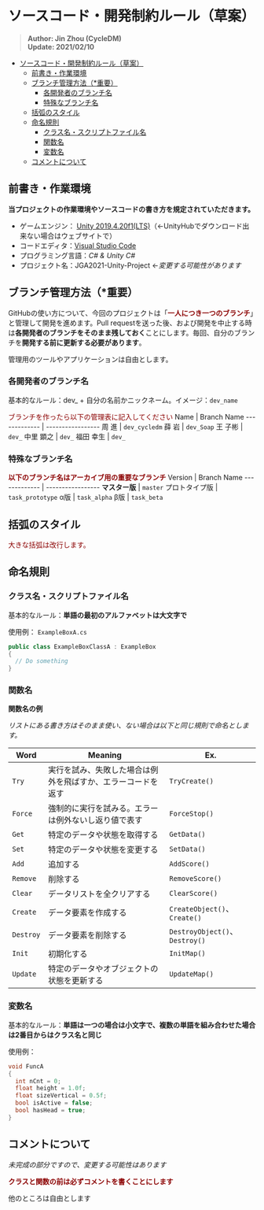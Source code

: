 # ソースコード・開発制約ルール（草案）

> **Author: Jin Zhou (CycleDM)**<br>
> **Update: 2021/02/10**

- [ソースコード・開発制約ルール（草案）](#ソースコード開発制約ルール草案)
  - [前書き・作業環境](#前書き作業環境)
  - [ブランチ管理方法（*重要）](#ブランチ管理方法重要)
    - [各開発者のブランチ名](#各開発者のブランチ名)
    - [特殊なブランチ名](#特殊なブランチ名)
  - [括弧のスタイル](#括弧のスタイル)
  - [命名規則](#命名規則)
    - [クラス名・スクリプトファイル名](#クラス名スクリプトファイル名)
    - [関数名](#関数名)
    - [変数名](#変数名)
  - [コメントについて](#コメントについて)

前書き・作業環境
---
**当プロジェクトの作業環境やソースコードの書き方を規定されていただきます。**
- ゲームエンジン： [Unity 2019.4.20f1(LTS)](https://unity3d.com/jp/unity/qa/lts-releases)（←UnityHubでダウンロード出来ない場合はウェブサイトで）
- コードエディタ：[Visual Studio Code](https://code.visualstudio.com/)
- プログラミング言語：*C# & Unity C#*
- プロジェクト名：JGA2021-Unity-Project ←*変更する可能性があります*

ブランチ管理方法（*重要）
---
GitHubの使い方について、今回のプロジェクトは「<font color=darkred>**一人につき一つのブランチ**</font>」と管理して開発を進めます。Pull requestを送った後、および開発を中止する時は**各開発者のブランチをそのまま残しておく**ことにします。毎回、自分のブランチを**開発する前に更新する必要があります**。

管理用のツールやアプリケーションは自由とします。

### 各開発者のブランチ名
基本的なルール：dev_ + 自分の名前かニックネーム。イメージ：`dev_name`

<font color = darkred>ブランチを作ったら以下の管理表に記入してください</font>
Name          | Branch Name
------------- | -----------------
周 進          | `dev_cycledm`
薛 岩          | `dev_Soap`
王 子彬        | `dev_`
中里 顕之      | `dev_`
福田 幸生      | `dev_`

### 特殊なブランチ名
<font color = darkred>**以下のブランチ名はアーカイブ用の重要なブランチ**</font>
Version       | Branch Name
------------- | -----------------
**マスター版** | `master`
プロトタイプ版  | `task_prototype`
α版           | `task_alpha`
β版           | `task_beta`

括弧のスタイル
---
<font color=darkred>大きな括弧は改行します。</font>

命名規則
---
### クラス名・スクリプトファイル名
基本的なルール：**単語の最初のアルファベットは大文字で**

使用例：
`ExampleBoxA.cs`
```C#
public class ExampleBoxClassA : ExampleBox
{
  // Do something
}
```

### 関数名
**関数名の例**

*リストにある書き方はそのまま使い、ない場合は以下と同じ規則で命名とします。*

Word          | Meaning                                                   | Ex.                             
------------- | --------------------------------------------------------- | --------------------------------
`Try`         | 実行を試み、失敗した場合は例外を飛ばすか、エラーコードを返す       | `TryCreate()`
`Force`       | 強制的に実行を試みる。エラーは例外ないし返り値で表す              | `ForceStop()`
`Get`         | 特定のデータや状態を取得する                                  | `GetData()`
`Set`         | 特定のデータや状態を変更する                                  | `SetData()`
`Add`         | 追加する                                                   | `AddScore()`
`Remove`      | 削除する                                                   | `RemoveScore()`
`Clear`       | データリストを全クリアする                                    | `ClearScore()`
`Create`      | データ要素を作成する                                         | `CreateObject()`、`Create()`
`Destroy`     | データ要素を削除する                                         | `DestroyObject()`、`Destroy()`
`Init`        | 初期化する                                                  | `InitMap()`
`Update`      | 特定のデータやオブジェクトの状態を更新する                      | `UpdateMap()`

### 変数名
基本的なルール：**単語は一つの場合は小文字で、複数の単語を組み合わせた場合は2番目からはクラス名と同じ**

使用例：
```C#
void FuncA
{
  int nCnt = 0;
  float height = 1.0f;
  float sizeVertical = 0.5f;
  bool isActive = false;
  bool hasHead = true;
}
```

コメントについて
---
*未完成の部分ですので、変更する可能性はあります*

<font color = darkred>**クラスと関数の前は必ずコメントを書くことにします**</font>

他のところは自由とします